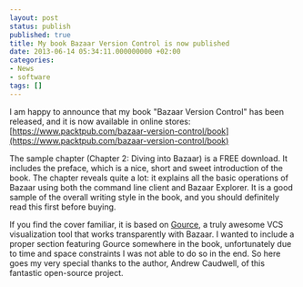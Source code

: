 ```yaml
---
layout: post
status: publish
published: true
title: My book Bazaar Version Control is now published
date: 2013-06-14 05:34:11.000000000 +02:00
categories:
- News
- software
tags: []
---
```

I am happy to announce that my book "Bazaar Version Control" has been released, and it is now available in online stores:
[https://www.packtpub.com/bazaar-version-control/book](https://www.packtpub.com/bazaar-version-control/book)

The sample chapter (Chapter 2: Diving into Bazaar) is a FREE download. It includes the preface, which is a nice, short and sweet introduction of the book. The chapter reveals quite a lot: it explains all the basic operations of Bazaar using both the command line client and Bazaar Explorer. It is a good sample of the overall writing style in the book, and you should definitely read this first before buying.

If you find the cover familiar, it is based on [Gource](https://code.google.com/p/gource/), a truly awesome VCS visualization tool that works transparently with Bazaar. I wanted to include a proper section featuring Gource somewhere in the book, unfortunately due to time and space constraints I was not able to do so in the end. So here goes my very special thanks to the author, Andrew Caudwell, of this fantastic open-source project.
